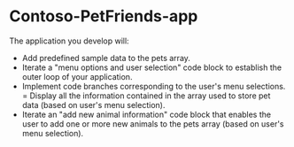 # Contoso-PetFriends-app

The application you develop will:

- Add predefined sample data to the pets array.
- Iterate a "menu options and user selection" code block to establish the outer loop of your application.
- Implement code branches corresponding to the user's menu selections.
= Display all the information contained in the array used to store pet data (based on user's menu selection).
- Iterate an "add new animal information" code block that enables the user to add one or more new animals to the pets array (based on user's menu selection).
